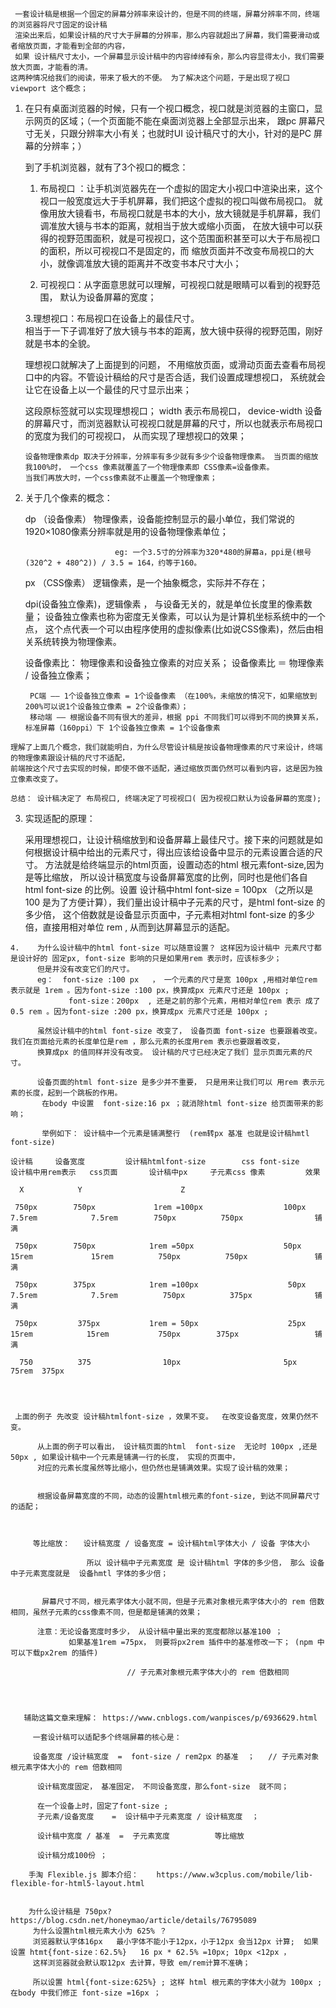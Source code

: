
     一套设计稿是根据一个固定的屏幕分辨率来设计的，但是不同的终端，屏幕分辨率不同，终端的浏览器将尺寸固定的设计稿
	 渲染出来后，如果设计稿的尺寸大于屏幕的分辨率，那么内容就超出了屏幕，我们需要滑动或者缩放页面，才能看到全部的内容，
	 如果 设计稿尺寸太小，一个屏幕显示设计稿中的内容绰绰有余，那么内容显得太小，我们需要放大页面，才能看的清。
	这两种情况给我们的阅读，带来了极大的不便。 为了解决这个问题，于是出现了视口viewport 这个概念；
	


  1.	在只有桌面浏览器的时候，只有一个视口概念，视口就是浏览器的主窗口，显示网页的区域；（一个页面能不能在桌面浏览器上全部显示出来，
				跟pc 屏幕尺寸无关，只跟分辨率大小有关；也就时UI 设计稿尺寸的大小，针对的是PC 屏幕的分辨率；）
				
		到了手机浏览器，就有了3个视口的概念：
		1. 布局视口 ：让手机浏览器先在一个虚拟的固定大小视口中渲染出来，这个视口一般宽度远大于手机屏幕，我们把这个虚拟的视口叫做布局视口。
					就像用放大镜看书，布局视口就是书本的大小，放大镜就是手机屏幕，我们调准放大镜与书本的距离，就相当于放大或缩小页面，
						在放大镜中可以获得的视野范围面积，就是可视视口，这个范围面积甚至可以大于布局视口的面积，所以可视视口不是固定的，而
						缩放页面并不改变布局视口的大小，就像调准放大镜的距离并不改变书本尺寸大小；
						
		2. 可视视口：从字面意思就可以理解，可视视口就是眼睛可以看到的视野范围， 默认为设备屏幕的宽度；				
						
		
		3.理想视口：布局视口在设备上的最佳尺寸。		            
                     相当于一下子调准好了放大镜与书本的距离，放大镜中获得的视野范围，刚好就是书本的全貌。
					 
          理想视口就解决了上面提到的问题， 不用缩放页面，或滑动页面去查看布局视口中的内容。不管设计稿给的尺寸是否合适，我们设置成理想视口，
		  系统就会让它在设备上以一个最佳的尺寸显示出来；
					
		<meta name="viewport"  content="width=device-width, initial-scale=1" > 这段原标签就可以实现理想视口；
			width 表示布局视口， device-width 设备的屏幕尺寸，而浏览器默认可视视口就是屏幕的尺寸，所以也就表示布局视口的宽度为我们的可视视口，
			从而实现了理想视口的效果；
			
			设备物理像素dp 取决于分辨率，分辨率有多少就有多少个设备物理像素。 当页面的缩放我100%时， 一个css 像素就覆盖了一个物理像素即 CSS像素=设备像素。
			当我们再放大时，一个css像素就不止覆盖一个物理像素；
	

	
  2.   关于几个像素的概念：		
			
		  dp  （设备像素） 物理像素，设备能控制显示的最小单位，我们常说的1920×1080像素分辨率就是用的设备物理像素单位；
			    
			                   eg: 一个3.5寸的分辨率为320*480的屏幕a，ppi是(根号(320^2 + 480^2)) / 3.5 = 164，约等于160。
			 
          px  （CSS像素）    逻辑像素，是一个抽象概念，实际并不存在；
		  
		  dpi(设备独立像素)，逻辑像素 ， 与设备无关的，就是单位长度里的像素数量；
			                   设备独立像素也称为密度无关像素，可以认为是计算机坐标系统中的一个点，
							   这个点代表一个可以由程序使用的虚拟像素(比如说CSS像素)，然后由相关系统转换为物理像素。

		  设备像素比： 物理像素和设备独立像素的对应关系；
			              设备像素比 ＝ 物理像素 / 设备独立像素；
               	
			PC端 —— 1个设备独立像素 = 1个设备像素 （在100%，未缩放的情况下，如果缩放到200%可以说1个设备独立像素 = 2个设备像素）；
            移动端 —— 根据设备不同有很大的差异，根据 ppi 不同我们可以得到不同的换算关系，标准屏幕（160ppi）下 1个设备独立像素 = 1个设备像素	
			
	理解了上面几个概念，我们就能明白，为什么尽管设计稿是按设备物理像素的尺寸来设计，终端的物理像素跟设计稿的尺寸不适配，
	前端按这个尺寸去实现的时候，即使不做不适配，通过缩放页面仍然可以看到内容，这是因为独立像素改变了。
	
	总结： 设计稿决定了 布局视口, 终端决定了可视视口( 因为视视口默认为设备屏幕的宽度);
    
			
   3.	 实现适配的原理：
          
		  采用理想视口，让设计稿缩放到和设备屏幕上最佳尺寸。接下来的问题就是如何根据设计稿中给出的元素尺寸，得出应该给设备中显示的元素设置合适的尺寸。
		  方法就是给终端显示的html页面，设置动态的html 根元素font-size,因为是等比缩放， 所以设计稿宽度与设备屏幕宽度的比例，同时也是他们各自html  font-size
		  的比例。设置 设计稿中html font-size = 100px （之所以是100 是为了方便计算），我们量出设计稿中子元素的尺寸，是html font-size 的多少倍， 
		  这个倍数就是设备显示页面中，子元素相对html font-size 的多少倍，直接用相对单位 rem , 从而到达屏幕显示的适配。
	
	
	4.	  为什么设计稿中的html font-size 可以随意设置？ 这样因为设计稿中 元素尺寸都是设计好的 固定px, font-size 影响的只是如果用rem 表示时，应该标多少；
		  但是并没有改变它们的尺寸。 
		  eg：  font-size :100 px   ， 一个元素的尺寸是宽 100px ,用相对单位rem 表示就是 1rem 。因为font-size :100 px，换算成px 元素尺寸还是 100px ;
		         font-size：200px  , 还是之前的那个元素，用相对单位rem 表示 成了 0.5 rem 。因为font-size :200 px，换算成px 元素尺寸还是 100px ;
				 
		  虽然设计稿中的html font-size 改变了， 设备页面 font-size 也要跟着改变。我们在页面给元素的长度单位是rem ，那么元素的长度用rem 表示也要跟着改变，
		  换算成px 的值同样并没有改变。 设计稿的尺寸已经决定了我们 显示页面元素的尺寸。
		  
		  设备页面的html font-size 是多少并不重要， 只是用来让我们可以 用rem 表示元素的长度，起到一个跳板的作用。
		   在body 中设置  font-size:16 px ；就消除html font-size 给页面带来的影响；
		  
		   举例如下： 设计稿中一个元素是铺满整行  (rem转px 基准 也就是设计稿hmtl font-size)
		    
    设计稿     设备宽度         设计稿htmlfont-size        css font-size        设计稿中用rem表示   css页面       设计稿中px     子元素css 像素         效果
		                              		   
      X            Y                      Z             
			 
	 750px        750px             1rem =100px                  100px              7.5rem            7.5rem        750px          750px                铺满 
		  
	 750px        750px            1rem =50px                    50px               15rem             15rem          750px          750px               铺满 
		    
	 750px        375px            1rem =100px                    50px              7.5rem            7.5rem          750px          375px              铺满   
		  		  		   
     750px         375px           1rem = 50px                    25px               15rem            15rem           750px        375px                 铺满 

      750          375                10px                       5px                                     75rem  375px


	 
	 
	 上面的例子 先改变 设计稿htmlfont-size ，效果不变。  在改变设备宽度，效果仍然不变。
		    
		  从上面的例子可以看出， 设计稿页面的html  font-size  无论时 100px ,还是50px , 如果设计稿中一个元素是铺满一行的长度， 实现的页面中，
		  对应的元素长度虽然等比缩小，但仍然也是铺满效果。实现了设计稿的效果；
		  
		  
		  根据设备屏幕宽度的不同，动态的设置html根元素的font-size, 到达不同屏幕尺寸的适配；
		  
		 
		  
		 等比缩放：   设计稿宽度 / 设备宽度 = 设计稿html字体大小 / 设备 字体大小 
		 
		             所以 设计稿中子元素宽度 是 设计稿html 字体的多少倍， 那么 设备中子元素宽度就是  设备hmtl 字体的多少倍；
		 
		  
		   屏幕尺寸不同，根元素字体大小就不同，但是子元素对象根元素字体大小的 rem 倍数相同，虽然子元素的css像素不同，但是都是铺满的效果；
		  
		  注意：无论设备宽度时多少， 从设计稿中量出来的宽度都除以基准100 ； 
		         如果基准1rem =75px， 则要将px2rem 插件中的基准修改一下； (npm 中可以下载px2rem 的插件)
				 
		                      // 子元素对象根元素字体大小的 rem 倍数相同
			 
		    
		 
		 
       辅助这篇文章来理解： https://www.cnblogs.com/wanpisces/p/6936629.html
		    	 
		 一套设计稿可以适配多个终端屏幕的核心是：
		 
		 设备宽度 /设计稿宽度  =  font-size / rem2px 的基准  ；   // 子元素对象根元素字体大小的 rem 倍数相同
		 
		  设计稿宽度固定， 基准固定， 不同设备宽度，那么font-size  就不同；
		  
		  在一个设备上时，固定了font-size ;
		  子元素/设备宽度    =  设计稿中子元素宽度 / 设计稿宽度  ；
		  
		  设计稿中宽度 / 基准  =  子元素宽度          等比缩放
		  
		  设计稿分成100份 ；
		  
	    手淘 Flexible.js 脚本介绍：	https://www.w3cplus.com/mobile/lib-flexible-for-html5-layout.html	
		
		
		为什么设计稿是 750px?   https://blog.csdn.net/honeymao/article/details/76795089
		 为什么设置html根元素大小为 625% ？
		 浏览器默认字体16px   最小字体不能小于12px，小于12px 会当12px 计算;  如果设置 htmt{font-size：62.5%}   16 px * 62.5% =10px; 10px <12px ，
		 这样浏览器就会默认取12px 去计算，导致 em/rem计算不准确；
		 
		 所以设置 html{font-size:625%} ; 这样 html 根元素的字体大小就为 100px ; 在body 中我们修正 font-size =16px ；
		 
		
		


		
		 
		
	